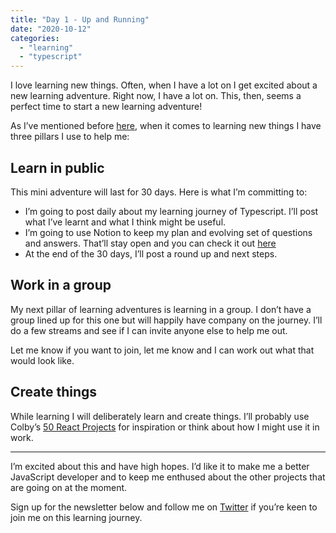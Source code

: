 ```yaml
---
title: "Day 1 - Up and Running"
date: "2020-10-12"
categories: 
  - "learning"
  - "typescript"
---
```


I love learning new things. Often, when I have a lot on I get excited about a new learning adventure. Right now, I have a lot on. This, then, seems a perfect time to start a new learning adventure!

As I’ve mentioned before [here](https://www.kevincunningham.co.uk/posts/pillars-of-learning/), when it comes to learning new things I have three pillars I use to help me:

## Learn in public

This mini adventure will last for 30 days. Here is what I’m committing to:

- I’m going to post daily about my learning journey of Typescript. I’ll post what I’ve learnt and what I think might be useful.
- I’m going to use Notion to keep my plan and evolving set of questions and answers. That’ll stay open and you can check it out [here](https://www.notion.so/Typescript-33bbd192704243029147f8fbdf1ad269)
- At the end of the 30 days, I’ll post a round up and next steps.

## Work in a group

My next pillar of learning adventures is learning in a group. I don’t have a group lined up for this one but will happily have company on the journey. I’ll do a few streams and see if I can invite anyone else to help me out.

Let me know if you want to join, let me know and I can work out what that would look like.

## Create things

While learning I will deliberately learn and create things. I’ll probably use Colby’s [50 React Projects](https://50reactprojects.com) for inspiration or think about how I might use it in work.

* * *

I’m excited about this and have high hopes. I’d like it to make me a better JavaScript developer and to keep me enthused about the other projects that are going on at the moment.

Sign up for the newsletter below and follow me on [Twitter](https://twitter.com/dolearning) if you’re keen to join me on this learning journey.
